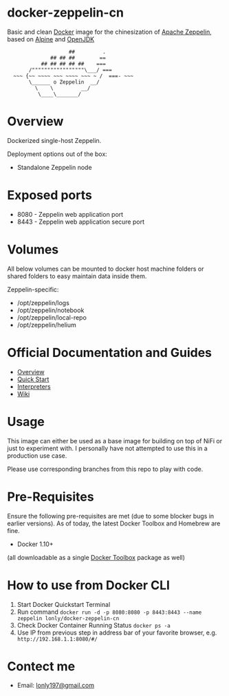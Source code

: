# docker-zeppelin-cn

Basic and clean [Docker](https://www.docker.com/what-docker) image for the chinesization of [Apache Zeppelin](http://zeppelin.apache.org), based on [Alpine](http://alpinelinux.org) and [OpenJDK](http://openjdk.java.net)

                        ##         .
                  ## ## ##        ==
               ## ## ## ## ##    ===
           /"""""""""""""""""\___/ ===
      ~~~ {~~ ~~~~ ~~~ ~~~~ ~~~ ~ /  ===- ~~~
           \______ o Zeppelin  __/
             \    \         __/
              \____\_______/

# Overview

Dockerized single-host Zeppelin.

Deployment options out of the box:
- Standalone Zeppelin node

# Exposed ports

- 8080 - Zeppelin web application port
- 8443 - Zeppelin web application secure port


# Volumes

All below volumes can be mounted to docker host machine folders or shared folders to easy maintain data inside them. 

Zeppelin-specific:
- /opt/zeppelin/logs
- /opt/zeppelin/notebook
- /opt/zeppelin/local-repo
- /opt/zeppelin/helium


# Official Documentation and Guides

- [Overview](http://zeppelin.apache.org/docs/0.7.03)
- [Quick Start](http://zeppelin.apache.org/docs/0.7.3/install/install.html)
- [Interpreters](http://zeppelin.apache.org/docs/0.7.3/manual/interpreters.html)
- [Wiki](https://cwiki.apache.org/confluence/display/ZEPPELIN/Zeppelin+Home)


# Usage

This image can either be used as a base image for building on top of NiFi or just to experiment with. I personally have not attempted to use this in a production use case.

Please use corresponding branches from this repo to play with code.

# Pre-Requisites
Ensure the following pre-requisites are met (due to some blocker bugs in earlier versions). As of today, the latest Docker Toolbox and Homebrew are fine.

- Docker 1.10+

(all downloadable as a single [Docker Toolbox](https://www.docker.com/products/docker-toolbox) package as well)

# How to use from Docker CLI

1. Start Docker Quickstart Terminal
2. Run command  `docker run -d -p 8080:8080 -p 8443:8443 --name zeppelin lonly/docker-zeppelin-cn`
3. Check Docker Container Running Status  `docker ps -a`
4. Use IP from previous step in address bar of your favorite browser, e.g. ` http://192.168.1.1:8080/#/`

# Contect me
 - Email: <lonly197@gmail.com>